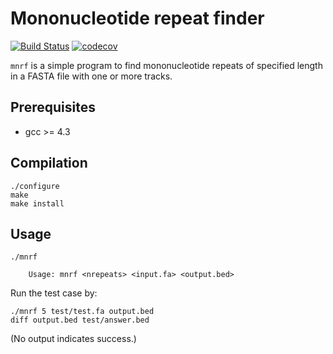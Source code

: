 Mononucleotide repeat finder
============================

[![Build
Status](https://travis-ci.org/djhshih/mnrf.svg?branch=master)](https://travis-ci.org/djhshih/mnrf)
[![codecov](https://codecov.io/gh/djhshih/mnrf/branch/master/graph/badge.svg)](https://codecov.io/gh/djhshih/mnrf)

`mnrf` is a simple program to find mononucleotide repeats of specified length in a FASTA file with one or more tracks.

Prerequisites
-------------

* gcc >= 4.3


Compilation
-----------

```
./configure
make 
make install
```


Usage
-----

```
./mnrf

    Usage: mnrf <nrepeats> <input.fa> <output.bed>

```

Run the test case by:

```
./mnrf 5 test/test.fa output.bed
diff output.bed test/answer.bed
```

(No output indicates success.)

